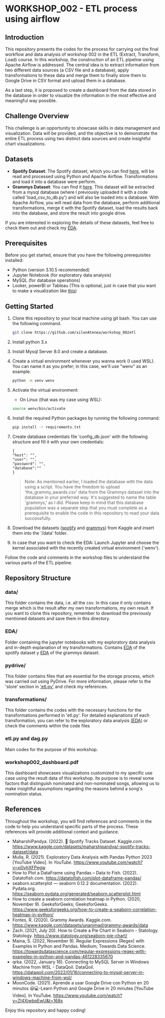# WORKSHOP_002 - ETL process using airflow

## Introduction

This repository presents the codes for the process for carrying out the final workflow and data analysis of workshop 002 in the ETL (Extract, Transform, Load) course. In this workshop, the construction of an ETL pipeline using Apache Airflow is addressed. The central idea is to extract information from two different data sources (a CSV file and a database), apply transformations to these data and merge them to finally store them to Google Drive in CSV format and upload them in a database.

As a last step, it is proposed to create a dashboard from the data stored in the database in order to visualize the information in the most effective and meaningful way possible.


## Challenge Overview

This challenge is an opportunity to showcase skills in data management and visualization. Data will be provided, and the objective is to demonstrate the entire ETL process using two distinct data sources and create insightful chart visualizations.

## Datasets

- **Spotify Dataset**: The Spotify dataset, which you can find [here](https://www.kaggle.com/datasets/maharshipandya/-spotify-tracks-dataset), will be read and processed using Python and Apache Airflow. Transformations and load it into a database were perform.
- **Grammys Dataset**: You can find it [here](https://www.kaggle.com/datasets/unanimad/grammy-awards). This dataset will be extracted from a mysql database (where I previously uploaded it with a code called 'load_csv_to_db.py') and will also be loaded into a database. With Apache Airflow, you will read data from the database, perform additional transformations, merge it with the Spotify dataset, load the results back into the database, and store the result into google drive.

If you are interested in exploring the details of these datasets, feel free to check them out and check my [EDA](EDA/).

## Prerequisites

Before you get started, ensure that you have the following prerequisites installed:

- Python (version 3.10.5 recommended)
- Jupyter Notebook (for exploratory data analysis)
- MySQL (for database operations)
- Looker, powerBI or Tableau (This is optional, just in case that you want to make a visualization like [this](workshop002_dashboard.pdf))

## Getting Started

1. Clone this repository to your local machine using git bash. You can use the following command.
    ```bash
    git clone https://github.com/xilenAtenea/workshop_002etl
    
    ```
2. Install python 3.x
3. Install Mysql Server 8.0 and create a database.
4. Create a virtual environment whenever you wanna work (I used WSL). You can name it as you prefer; in this case, we'll use "wenv" as an example.
    
    ```bash
    python -m venv wenv
    
    ```
    
5. Activate the virtual environment:
    - On Linux (that was my case using WSL):
    
    ```bash
    source wenv/bin/activate
    
    ```
    
6. Install the required Python packages by running the following command:
    
    ```bash
    pip install -r requirements.txt
    
    ```
    
    
7. Create database credentials file 'config_db.json' with the following structure and fill it with your own credentials:
    
    ```
    {
    "host": "",
    "user": "",
    "password": "",
    "database":""
    }
    
    ```
    
    > Note: As mentioned earlier, I loaded the database with the data using a script. You have the freedom to upload 'the_grammy_awards.csv' data from the Grammys dataset into the database in your preferred way. It's suggested to name the table 'grammys,' as I did. Please keep in mind that this database population was a separate step that you must complete as a prerequisite to enable the code in this repository to read your data successfully.
    > 
8. Download the datasets ([spotify](https://www.kaggle.com/datasets/maharshipandya/-spotify-tracks-dataset) and [grammys](https://www.kaggle.com/datasets/unanimad/grammy-awards)) from Kaggle and insert them into the '/data' folder.
9. In case that you want to check the EDA: Launch Jupyter and choose the kernel associated with the recently created virtual environment ('wenv').

Follow the code and comments in the workshop files to understand the various parts of the ETL pipeline.

## Repository Structure

### data/

This folder contains the data, i.e. all the csv. In this case it only contains merge which is the result after my own transformations, my own result. If you want to clone this repository, remember to download the previously mentioned datasets and save them in this directory.

### EDA/

Folder containing the jupyter notebooks with my exploratory data analysis and in-depth explanation of my transformations. Contains [EDA](EDA/EDA_spotify.ipynb) of the spotify dataset y [EDA](EDA/EDA_grammys.ipynb) of the grammys dataset.

### pydrive/

This folder contains files that are essential for the storage process, which was carried out using PyDrive. For more information, please refer to the 'store' section in ['etl.py'](etl.py) and check my references.

### transformations/

This folder contains the codes with the necessary functions for the transformations performed in 'etl.py'. For detailed explanations of each transformation, you can refer to the exploratory data analysis [(EDA)](EDA/) or check the comments within the code files

### etl.py and dag.py

Main codes for the purpose of this workshop.

### workshop002_dashboard.pdf

This dashboard showcases visualizations customized to my specific use case using the result data of this workshop. Its purpose is to reveal some factors that distinguish nominated and non-nominated songs, allowing us to make insightful assumptions regarding the reasons behind a song's nomination status.

## References

Throughout the workshop, you will find references and comments in the code to help you understand specific parts of the process. These references will provide additional context and guidance.

- MaharshiPandya. (2022). 🎹 Spotify Tracks Dataset. Kaggle.com. https://www.kaggle.com/datasets/maharshipandya/-spotify-tracks-dataset/data
- Mulla, R. (2021). Exploratory Data Analysis with Pandas Python 2023 [YouTube Video]. In *YouTube*. https://www.youtube.com/watch?v=xi0vhXFPegw
- How to Plot a DataFrame using Pandas – Data to Fish. (2022). Datatofish.com. https://datatofish.com/plot-dataframe-pandas/
- seaborn.scatterplot — seaborn 0.12.2 documentation. (2022). Pydata.org. https://seaborn.pydata.org/generated/seaborn.scatterplot.html
- How to create a seaborn correlation heatmap in Python. (2020, November 9). GeeksforGeeks; GeeksforGeeks. https://www.geeksforgeeks.org/how-to-create-a-seaborn-correlation-heatmap-in-python/
- Fontes, R. (2020). Grammy Awards. Kaggle.com. https://www.kaggle.com/datasets/unanimad/grammy-awards/data
- Zach. (2021, July 20). How to Create a Pie Chart in Seaborn - Statology. Statology. https://www.statology.org/seaborn-pie-chart/
- Maina, S. (2022, November 9). Regular Expressions (Regex) with Examples in Python and Pandas. Medium; Towards Data Science. https://towardsdatascience.com/regular-expressions-regex-with-examples-in-python-and-pandas-461228335670
- qrka. (2022, January 16). Connecting to MySQL Server in Windows Machine from WSL - DataQoil. DataQoil. https://dataqoil.com/2022/01/16/connecting-to-mysql-server-in-windows-machine-from-wsl/
- MoonCode. (2021). Aprende a usar Google Drive con Python en 20 minutos 😃💻-Learn Python and Google Drive in 20 minutes [YouTube Video]. In YouTube. https://www.youtube.com/watch?v=ZI4XjwbpEwU&t=168s


Enjoy this repository and happy coding!
